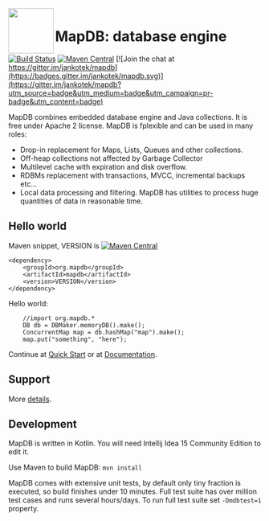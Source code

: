 <img src="https://raw.githubusercontent.com/jankotek/mapdb-site/gh-pages/images/art/rocket-small.png" width=90 height=90 align="left"/>

MapDB: database engine 
=======================
[![Build Status](https://travis-ci.org/jankotek/mapdb.svg?branch=master)](https://travis-ci.org/jankotek/mapdb)
[![Maven Central](https://maven-badges.herokuapp.com/maven-central/org.mapdb/mapdb/badge.svg)](https://search.maven.org/#search%7Cga%7C1%7Cg%3A%22org.mapdb%22%20AND%20a%3Amapdb)
[![Join the chat at https://gitter.im/jankotek/mapdb](https://badges.gitter.im/jankotek/mapdb.svg)](https://gitter.im/jankotek/mapdb?utm_source=badge&utm_medium=badge&utm_campaign=pr-badge&utm_content=badge)


MapDB combines embedded database engine and Java collections.
It is free under Apache 2 license. MapDB is fplexible and can be used in many roles:

* Drop-in replacement for Maps, Lists, Queues and other collections.
* Off-heap collections not affected by Garbage Collector
* Multilevel cache with expiration and disk overflow.
* RDBMs replacement with  transactions, MVCC, incremental backups etc…
* Local data processing and filtering. MapDB has utilities to process huge quantities of data in reasonable time.

Hello world
-------------------

Maven snippet, VERSION is [![Maven Central](https://maven-badges.herokuapp.com/maven-central/org.mapdb/mapdb/badge.svg)](https://search.maven.org/#search%7Cga%7C1%7Cg%3A%22org.mapdb%22%20AND%20a%3Amapdb)

    <dependency>
        <groupId>org.mapdb</groupId>
        <artifactId>mapdb</artifactId>
        <version>VERSION</version>
    </dependency>


Hello world:

        //import org.mapdb.*
        DB db = DBMaker.memoryDB().make();
        ConcurrentMap map = db.hashMap("map").make();
        map.put("something", "here");

Continue at [Quick Start](https://jankotek.gitbooks.io/mapdb/content/quick-start/) or at  [Documentation](http://www.mapdb.org/doc/).

Support
------------

More [details](http://www.mapdb.org/support/).

Development
--------------------

MapDB is written in Kotlin. You will need Intellij Idea 15 Community Edition to edit it.

Use Maven to build MapDB: `mvn install`

MapDB comes with extensive unit tests, by default only tiny fraction is executed, so build finishes under 10 minutes.
Full test suite has over million test cases and runs several hours/days.
To run full test suite set `-Dmdbtest=1` property.
